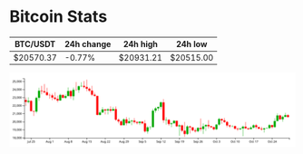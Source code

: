 # Bitcoin Stats

BTC/USDT|24h change|24h high|24h low|
|---|---|---|---|
|$20570.37|-0.77%|$20931.21|$20515.00|

<img src="./chart.svg">
